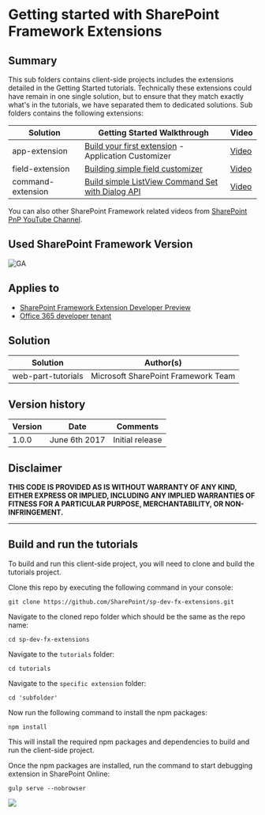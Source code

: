 # Getting started with SharePoint Framework Extensions

## Summary

This sub folders contains client-side projects includes the extensions detailed in the Getting Started tutorials. Technically these extensions could have remain in one single solution, but to ensure that they match exactly what's in the tutorials, we have separated them to dedicated solutions. Sub folders contains the following extensions:

| Solution  | Getting Started Walkthrough | Video
| ------------- | ------------- | ------------- |
| app-extension  | [Build your first extension](https://dev.office.com/sharepoint/docs/spfx/extensions/get-started/build-a-hello-world-extension) - Application Customizer  | [Video](https://www.youtube.com/watch?v=0BeS0HukW24&list=PLR9nK3mnD-OXtWO5AIIr7nCR3sWutACpV)  |
| field-extension  | [Building simple field customizer](https://dev.office.com/sharepoint/docs/spfx/extensions/get-started/building-simple-field-customizer)  | [Video](https://www.youtube.com/watch?v=fijOzUmlXrY&list=PLR9nK3mnD-OXtWO5AIIr7nCR3sWutACpV) |
| command-extension  | [Build simple ListView Command Set with Dialog API](https://dev.office.com/sharepoint/docs/spfx/extensions/get-started/building-simple-cmdset-with-dialog-api)  | [Video](https://www.youtube.com/watch?v=iW0LQQqAY0Y&list=PLR9nK3mnD-OXtWO5AIIr7nCR3sWutACpV)  |

You can also other SharePoint Framework related videos from [SharePoint PnP YouTube Channel](https://aka.ms/SPPnP-Videos).

## Used SharePoint Framework Version
![GA](https://img.shields.io/badge/version-1.2-green.svg)

## Applies to

* [SharePoint Framework Extension Developer Preview](https://dev.office.com/sharepoint/docs/spfx/extensions/overview-extensions)
* [Office 365 developer tenant](http://dev.office.com/sharepoint/docs/spfx/set-up-your-developer-tenant)

## Solution

| Solution  | Author(s) |
| ------------- | ------------- |
| web-part-tutorials  | Microsoft SharePoint Framework Team   |

## Version history

| Version  | Date | Comments |
| ------------- | ------------- | ------------- |
| 1.0.0  | June 6th 2017   | Initial release |

## Disclaimer

**THIS CODE IS PROVIDED AS IS WITHOUT WARRANTY OF ANY KIND, EITHER EXPRESS OR IMPLIED, INCLUDING ANY IMPLIED WARRANTIES OF FITNESS FOR A PARTICULAR PURPOSE, MERCHANTABILITY, OR NON-INFRINGEMENT.**

----------

## Build and run the tutorials

To build and run this client-side project, you will need to clone and build the tutorials project.

Clone this repo by executing the following command in your console:

```
git clone https://github.com/SharePoint/sp-dev-fx-extensions.git
```

Navigate to the cloned repo folder which should be the same as the repo name:

```
cd sp-dev-fx-extensions
```

Navigate to the `tutorials` folder:

```
cd tutorials
```

Navigate to the `specific extension` folder:

```
cd 'subfolder'
```


Now run the following command to install the npm packages:

```
npm install
```

This will install the required npm packages and dependencies to build and run the client-side project.

Once the npm packages are installed, run the command to start debugging extension in SharePoint Online:

```
gulp serve --nobrowser
```
<img src="https://m365-visitor-stats.azurewebsites.net/sp-dev-fx-extensions/tutorials" />